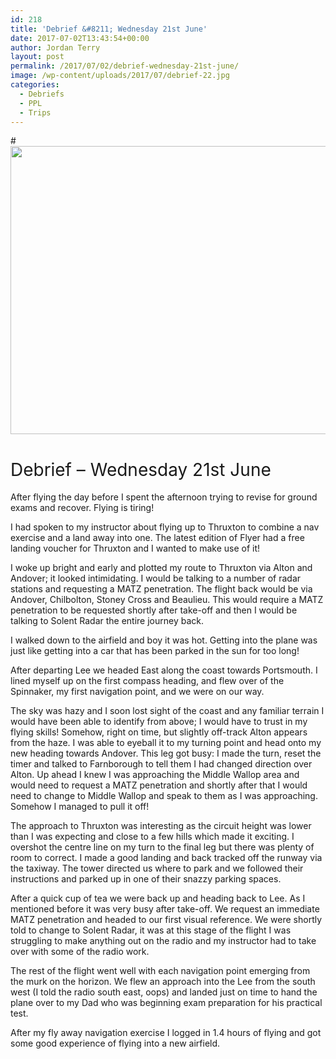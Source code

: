 ```yaml
---
id: 218
title: 'Debrief &#8211; Wednesday 21st June'
date: 2017-07-02T13:43:54+00:00
author: Jordan Terry
layout: post
permalink: /2017/07/02/debrief-wednesday-21st-june/
image: /wp-content/uploads/2017/07/debrief-22.jpg
categories:
  - Debriefs
  - PPL
  - Trips
---
```

#<img loading="lazy" class="alignnone size-large wp-image-219" src="{{ site.baseurl }}/wp-content/uploads/2017/07/debrief-22-1024x461.jpg" alt="" width="1024" height="461" srcset="{{ site.baseurl }}/wp-content/uploads/2017/07/debrief-22-1024x461.jpg 1024w, {{ site.baseurl }}/wp-content/uploads/2017/07/debrief-22-300x135.jpg 300w, {{ site.baseurl }}/wp-content/uploads/2017/07/debrief-22-768x346.jpg 768w, {{ site.baseurl }}/wp-content/uploads/2017/07/debrief-22.jpg 2000w" sizes="(max-width: 1024px) 100vw, 1024px" /> 

# <span style="font-weight: 400;">Debrief &#8211; Wednesday 21st June</span>

<span style="font-weight: 400;">After flying the day before I spent the afternoon trying to revise for ground exams and recover. Flying is tiring!</span>

<span style="font-weight: 400;">I had spoken to my instructor about flying up to Thruxton to combine a nav exercise and a land away into one. The latest edition of Flyer had a free landing voucher for Thruxton and I wanted to make use of it!</span>

<span style="font-weight: 400;">I woke up bright and early and plotted my route to Thruxton via Alton and Andover; it looked intimidating. I would be talking to a number of radar stations and requesting a MATZ penetration. The flight back would be via Andover, Chilbolton, Stoney Cross and Beaulieu. This would require a MATZ penetration to be requested shortly after take-off and then I would be talking to Solent Radar the entire journey back.</span>

<span style="font-weight: 400;">I walked down to the airfield and boy it was hot. Getting into the plane was just like getting into a car that has been parked in the sun for too long! </span>

<span style="font-weight: 400;">After departing Lee we headed East along the coast towards Portsmouth. I lined myself up on the first compass heading, and flew over of the Spinnaker, my first navigation point, and we were on our way.</span>

<span style="font-weight: 400;">The sky was hazy and I soon lost sight of the coast and any familiar terrain I would have been able to identify from above; I would have to trust in my flying skills! Somehow, right on time, but slightly off-track Alton appears from the haze. I was able to eyeball it to my turning point and head onto my new heading towards Andover. This leg got busy: I made the turn, reset the timer and talked to Farnborough to tell them I had changed direction over Alton. Up ahead I knew I was approaching the Middle Wallop area and would need to request a MATZ penetration and shortly after that I would need to change to Middle Wallop and speak to them as I was approaching. Somehow I managed to pull it off!</span>

<span style="font-weight: 400;">The approach to Thruxton was interesting as the circuit height was lower than I was expecting and close to a few hills which made it exciting. I overshot the centre line on my turn to the final leg but there was plenty of room to correct. I made a good landing and back tracked off the runway via the taxiway. The tower directed us where to park and we followed their instructions and parked up in one of their snazzy parking spaces.</span>

<span style="font-weight: 400;">After a quick cup of tea we were back up and heading back to Lee. As I mentioned before it was very busy after take-off. We request an immediate MATZ penetration and headed to our first visual reference. We were shortly told to change to Solent Radar, it was at this stage of the flight I was struggling to make anything out on the radio and my instructor had to take over with some of the radio work. </span>

<span style="font-weight: 400;">The rest of the flight went well with each navigation point emerging from the murk on the horizon. We flew an approach into the Lee from the south west (I told the radio south east, oops) and landed just on time to hand the plane over to my Dad who was beginning exam preparation for his practical test.</span>

<span style="font-weight: 400;">After my fly away navigation exercise I logged in 1.4 hours of flying and got some good experience of flying into a new airfield.</span>